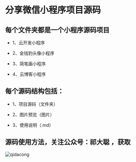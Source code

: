 
# 分享微信小程序项目源码

## 每个文件夹都是一个小程序源码项目

- 1、云开发小程序

- 2、金钱豹头像小程序

- 3、简笔画小程序

- 4、云博客小程序


## 每个源码结构包括：

- 1、项目源码（文件夹）

- 2、图片预览（图片）

- 3、使用说明（.md）


## 源码使用方法，关注公众号：祁大聪 ，获取

![qidacong](https://cdn.jsdelivr.net/gh/qidacong/blob-img@master/20220520/qidacong.4z0s3ud9vm80.webp)


